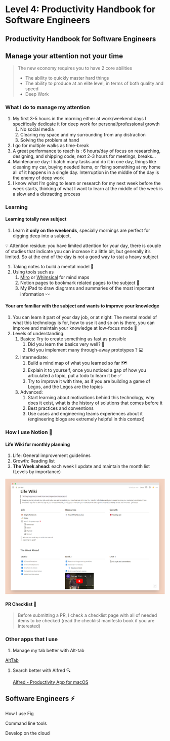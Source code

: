 # Level 4: Productivity Handbook for Software Engineers

## Productivity Handbook for Software Engineers

## Manage your attention not your time

> The new economy requires you to have 2 core abilities
>
> * The ability to quickly master hard things
> * The ability to produce at an elite level, in terms of both quality and speed
> * Deep Work

### What I do to manage my attention

1. My first 3-5 hours in the morning either at work/weekend days I specifically dedicate it for deep work for personal/professional growth
   1. No social media
   2. Clearing my space and my surrounding from any distraction
   3. Solving the problem at hand
2. I go for multiple walks as time-break
3. A great performance to reach is : 6 hours/day of focus on researching, designing, and shipping code, next 2-3 hours for meetings, breaks…
4. Maintenance day: I batch many tasks and do it in one day, things like cleaning my car, buying needed items, or fixing something at my home all of it happens in a single day. Interruption in the middle of the day is the enemy of deep work
5. I know what I’m going to learn or research for my next week before the week starts, thinking of what I want to learn at the middle of the week is a slow and a distracting process

### Learning

#### Learning totally new subject

1. Learn it **only on the weekends**, specially mornings are perfect for digging deep into a subject,

💡 Attention residue: you have limited attention for your day, there is couple of studies that indicate you can increase it a little bit, but generally it’s limited. So at the end of the day is not a good way to stat a heavy subject

1. Taking notes to build a mental model 🧠
2. Using tools such as
   1. [Miro](https://miro.com/) or [Whimsical](https://whimsical.com/) for mind maps
   2. Notion pages to bookmark related pages to the subject 🔖
   3. My iPad to draw diagrams and summaries of the most important information 〰️

#### Your are familiar with the subject and wants to improve your knowledge

1. You can learn it part of your day job, or at night: The mental model of what this technology is for, how to use it and so on is there, you can improve and maintain your knowledge at low-focus mode 🎴
2. Levels of understanding:
   1. Basics: Try to create something as fast as possible
      1. Did you learn the basics very well? 🤔
      2. Did you implement many through-away prototypes ? 💻
   2. Intermediate:
      1. Build a mind map of what you learned so far 🗺️
      2. Explain it to yourself, once you noticed a gap of how you articulated a topic, put a todo to learn it be ✅
      3. Try to improve it with time, as if you are building a game of Legos, and the Legos are the topics
   3. Advanced:
      1. Start learning about motivations behind this technology, why does it exist, what is the history of solutions that comes before it
      2. Best practices and conventions
      3. Use cases and engineering teams experiences about it (engineering blogs are extremely helpful in this context)

### How I use Notion 🏡

#### Life Wiki for monthly planning

1. Life: General improvement guidelines
2. Growth: Reading list
3. **The Week ahead**: each week I update and maintain the month list (Levels by importance)

![Untitled](<../.gitbook/assets/Untitled (2).png>)

#### PR Checklist 🚀

> Before submitting a PR, I check a checklist page with all of needed items to be checked (read the checklist manifesto book if you are interested)

### Other apps that I use

1. Manage my tab better with Alt-tab

[AltTab](https://alt-tab-macos.netlify.app/)

1.  Search better with Alfred 🔍

    [Alfred - Productivity App for macOS](https://www.alfredapp.com/)

## Software Engineers ⚡

How I use Fig

Command line tools

Develop on the cloud

